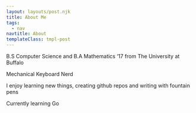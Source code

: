 ```yaml
---
layout: layouts/post.njk
title: About Me
tags:
  - nav
navtitle: About
templateClass: tmpl-post
---
```


B.S Computer Science and B.A Mathematics ‘17 from The University at Buffalo

Mechanical Keyboard Nerd

I enjoy learning new things, creating github repos and writing with fountain pens

Currently learning Go

